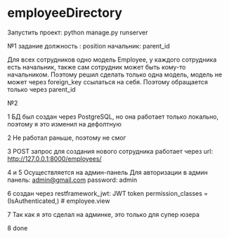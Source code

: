 # employeeDirectory
Запустить проект: python manage.py runserver

№1 задание
должность : position
начальник: parent_id

Для всех сотрудников одно модель Employee, у каждого сотрудника есть начальник, также сам сотрудник может быть кому-то начальником. Поэтому решил сделать только одна модель, модель не может через foreign_key ссылаться на себя. Поэтому обращается только через parent_id

№2

1 БД был создан через PostgreSQL, но она работает только локально, поэтому я это изменил на дефолтную

2 Не работал раньше, поэтому не смог

3 POST запрос для создания нового сотрудника работает через url: http://127.0.0.1:8000/employees/

4 и 5 Осуществляется на админ-панель
Для авторизации в админ панель:
admin@gmail.com
password: admin

6 создан через restframework_jwt: JWT token
permission_classes = (IsAuthenticated,) # employee.view

7 Так как я это сделал на админке, это только для супер юзера

8 done
